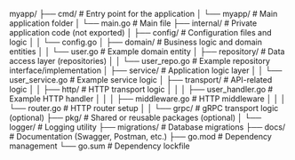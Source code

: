 myapp/
├── cmd/ # Entry point for the application
│ └── myapp/ # Main application folder
│ └── main.go # Main file
├── internal/ # Private application code (not exported)
│ ├── config/ # Configuration files and logic
│ │ └── config.go
│ ├── domain/ # Business logic and domain entities
│ │ └── user.go # Example domain entity
│ ├── repository/ # Data access layer (repositories)
│ │ └── user_repo.go # Example repository interface/implementation
│ ├── service/ # Application logic layer
│ │ └── user_service.go # Example service logic
│ ├── transport/ # API-related logic
│ │ ├── http/ # HTTP transport logic
│ │ │ ├── user_handler.go # Example HTTP handler
│ │ │ ├── middleware.go # HTTP middleware
│ │ │ └── router.go # HTTP router setup
│ │ └── grpc/ # gRPC transport logic (optional)
├── pkg/ # Shared or reusable packages (optional)
│ └── logger/ # Logging utility
├── migrations/ # Database migrations
├── docs/ # Documentation (Swagger, Postman, etc.)
├── go.mod # Dependency management
└── go.sum # Dependency lockfile
